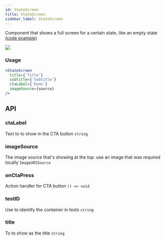 ```yaml
---
id: StateScreen
title: StateScreen
sidebar_label: StateScreen
---
```


Component that shows a full screen for a certain state, like an empty state  
[(code example)](https://github.com/wix/react-native-ui-lib/blob/master/demo/src/screens/componentScreens/EmptyStateScreen.tsx)
<div style={{display: 'flex', flexDirection: 'row', overflowX: 'auto', maxHeight: '500px', alignItems: 'center'}}><img style={{maxHeight: '420px'}} src={'https://user-images.githubusercontent.com/33805983/34672894-f262ab84-f488-11e7-83f0-4ee0f0ac34ba.png'}/>

</div>

### Usage
``` jsx live
<StateScreen
  title={'Title'}
  subtitle={'Subtitle'}
  ctaLabel={'Done'}
  imageSource={source}
/>
```
## API
### ctaLabel
Text to to show in the CTA button
`string ` 

### imageSource
The image source that's showing at the top. use an image that was required locally
`ImageURISource ` 

### onCtaPress
Action handler for CTA button
`() => void ` 

### testID
Use to identify the container in tests
`string ` 

### title
To to show as the title
`string ` 


